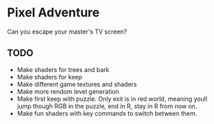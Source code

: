 # Pixel Adventure

Can you escape your master's TV screen?

## TODO

* Make shaders for trees and bark
* Make shaders for keep
* Make different game textures and shaders
* Make more rendom level generation
* Make first keep with puzzle. Only exit is in red world, meaning youll jump though RGB in the puzzle, end in R, stay in R from now on.
* Make fun shaders with key commands to switch between them.
